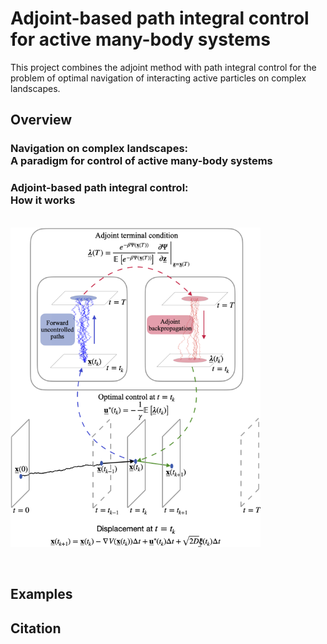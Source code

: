 # Adjoint-based path integral control <br /> for active many-body systems
This project combines the adjoint method with path integral control for the problem of optimal navigation of interacting active particles on complex landscapes.

## Overview

### Navigation on complex landscapes: <br /> A paradigm for control of active many-body systems

### Adjoint-based path integral control: <br /> How it works

&nbsp;
&nbsp;
&nbsp;
&nbsp;
&nbsp;
&nbsp;
&nbsp;
&nbsp;
&nbsp;
&nbsp;
&nbsp;
&nbsp;
&nbsp;
&nbsp;
&nbsp;
<img src="./figures/fig2_adjoint.png" width="400" />

&nbsp;

## Examples

## Citation
